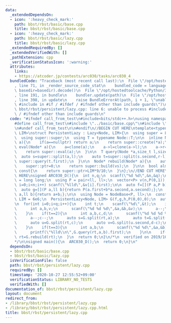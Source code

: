 ```yaml
---
data:
  _extendedDependsOn:
  - icon: ':heavy_check_mark:'
    path: bbst/rbst/basic/base.cpp
    title: bbst/rbst/basic/base.cpp
  - icon: ':heavy_check_mark:'
    path: bbst/rbst/basic/lazy.cpp
    title: bbst/rbst/basic/lazy.cpp
  _extendedRequiredBy: []
  _extendedVerifiedWith: []
  _pathExtension: cpp
  _verificationStatusIcon: ':warning:'
  attributes:
    links:
    - https://atcoder.jp/contests/arc030/tasks/arc030_4
  bundledCode: "Traceback (most recent call last):\n  File \"/opt/hostedtoolcache/Python/3.9.0/x64/lib/python3.9/site-packages/onlinejudge_verify/documentation/build.py\"\
    , line 71, in _render_source_code_stat\n    bundled_code = language.bundle(stat.path,\
    \ basedir=basedir).decode()\n  File \"/opt/hostedtoolcache/Python/3.9.0/x64/lib/python3.9/site-packages/onlinejudge_verify/languages/cplusplus.py\"\
    , line 191, in bundle\n    bundler.update(path)\n  File \"/opt/hostedtoolcache/Python/3.9.0/x64/lib/python3.9/site-packages/onlinejudge_verify/languages/cplusplus_bundle.py\"\
    , line 398, in update\n    raise BundleErrorAt(path, i + 1, \"unable to process\
    \ #include in #if / #ifdef / #ifndef other than include guards\")\nonlinejudge_verify.languages.cplusplus_bundle.BundleErrorAt:\
    \ bbst/rbst/persistent/lazy.cpp: line 6: unable to process #include in #if / #ifdef\
    \ / #ifndef other than include guards\n"
  code: "#ifndef call_from_test\n#include<bits/stdc++.h>\nusing namespace std;\n\n\
    #define call_from_test\n#include \"../basic/base.cpp\"\n#include \"../basic/lazy.cpp\"\
    \n#undef call_from_test\n\n#endif\n//BEGIN CUT HERE\ntemplate<typename Node, size_t\
    \ LIM>\nstruct PersistentLazy : Lazy<Node, LIM>{\n  using super = Lazy<Node, LIM>;\n\
    \  using super::super;\n  using T = typename Node::T;\n\n  inline Node* clone(Node*\
    \ a){\n    if(a==nullptr) return a;\n    return super::create(*a);\n  }\n\n  Node*\
    \ eval(Node* a){\n    a=clone(a);\n    a->l=clone(a->l);\n    a->r=clone(a->r);\n\
    \    return super::eval(a);\n  }\n\n  T query(Node *a,size_t l,size_t r){\n  \
    \  auto s=super::split(a,l);\n    auto t=super::split(s.second,r-l);\n    return\
    \ super::query(t.first);\n  }\n\n  Node* rebuild(Node* a){\n    auto vs=super::dump(a);\n\
    \    super::ptr=0;\n    return super::build(vs);\n  }\n\n  bool almost_full()\
    \ const{\n    return super::ptr>LIM*9/10;\n  }\n};\n//END CUT HERE\n//INSERT ABOVE\
    \ HERE\nsigned ARC030_D(){\n  int n,q;\n  scanf(\"%d %d\",&n,&q);\n\n  using ll\
    \ = long long;\n  using P = pair<ll, ll>;\n  vector<P> v(n,P(0,1));\n  for(int\
    \ i=0;i<n;i++) scanf(\"%lld\",&v[i].first);\n\n  auto f=[](P a,P b){return P(a.first+b.first,a.second+b.second);};\n\
    \  auto g=[](P a,ll b){return P(a.first+b*a.second,a.second);};\n  auto h=[](ll\
    \ a,ll b){return a+b;};\n\n  using Node = NodeBase<P, ll>;\n  constexpr size_t\
    \ LIM = 6e6;\n  PersistentLazy<Node, LIM> G(f,g,h,P(0,0),0);\n  auto rt=G.build(v);\n\
    \n  for(int i=0;i<q;i++){\n    int t;\n    scanf(\"%d\",&t);\n    if(t==1){\n\
    \      int a,b,v;\n      scanf(\"%d %d %d\",&a,&b,&v);\n      a--;\n      rt=G.update(rt,a,b,v);\n\
    \    }\n    if(t==2){\n      int a,b,c,d;\n      scanf(\"%d %d %d %d\",&a,&b,&c,&d);\n\
    \      a--;c--;\n      auto s=G.split(rt,a);\n      auto t=G.split(s.second,b-a);\n\
    \      auto u=G.split(rt,c);\n      auto v=G.split(u.second,d-c);\n\n      rt=G.merge(G.merge(s.first,v.first),t.second);\n\
    \    }\n    if(t==3){\n      int a,b;\n      scanf(\"%d %d\",&a,&b);\n      a--;\n\
    \      printf(\"%lld\\n\",G.query(rt,a,b).first);\n    }\n\n    if(G.almost_full())\
    \ rt=G.rebuild(rt);\n  }\n  return 0;\n}\n/*\n  verified on 2019/10/22\n  https://atcoder.jp/contests/arc030/tasks/arc030_4\n\
    */\n\nsigned main(){\n  ARC030_D();\n  return 0;\n}\n"
  dependsOn:
  - bbst/rbst/basic/base.cpp
  - bbst/rbst/basic/lazy.cpp
  isVerificationFile: false
  path: bbst/rbst/persistent/lazy.cpp
  requiredBy: []
  timestamp: '2020-10-27 12:55:52+09:00'
  verificationStatus: LIBRARY_NO_TESTS
  verifiedWith: []
documentation_of: bbst/rbst/persistent/lazy.cpp
layout: document
redirect_from:
- /library/bbst/rbst/persistent/lazy.cpp
- /library/bbst/rbst/persistent/lazy.cpp.html
title: bbst/rbst/persistent/lazy.cpp
---
```

